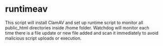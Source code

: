 # runtimeav
This script will install ClamAV and set up runtime script to monitor all public_html directories inside /home folder. Watchdog will monitor each time there is a file update or new file added and scan it immediately to avoid malicious script uploads or execution.

